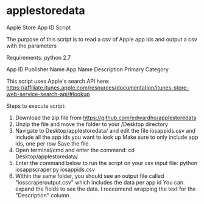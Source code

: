 # applestoredata
Apple Store App ID Script

The purpose of this script is to read a csv of Apple app ids and output a csv with the parameters

Requirements: python 2.7

App ID
Publisher Name
App Name
Description
Primary Category

This script uses Apple's search API here: 
https://affiliate.itunes.apple.com/resources/documentation/itunes-store-web-service-search-api/#lookup

Steps to execute script:
1. Download the zip file from https://github.com/edwardho/applestoredata
2. Unzip the file and move the folder to your /Desktop directory
3. Navigate to Desktop/applestoredata/ and edit the file iosappids.csv and include all the app ids you want to look up
    Make sure to only include app ids, one per row
    Save the file
3. Open terminal/cmd and enter the command:
    cd Desktop/applestoredata/
4. Enter the command below to run the script on your csv input file:
    python iosappscraper.py iosappids.csv
5. Within the same folder, you should see an output file called "iosscraperoutput.csv" which includes the data per app id
    You can expand the fields to see the data. I reccomend wrapping the text for the "Description" column
